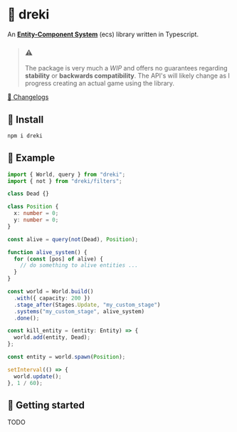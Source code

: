 # 🐉 dreki

An **[Entity-Component System](https://github.com/SanderMertens/ecs-faq)** (ecs) library written in Typescript.

> ### **⚠** <br>
>
> The package is very much a _WIP_ and offers no guarantees regarding **stability** or **backwards compatibility**. The API's will likely change as I progress creating an actual game using the library.

[📝 Changelogs](CHANGELOG.md)

## 🚀 Install

```ts
npm i dreki
```

## 📜 Example

```ts
import { World, query } from "dreki";
import { not } from "dreki/filters";

class Dead {}

class Position {
  x: number = 0;
  y: number = 0;
}

const alive = query(not(Dead), Position);

function alive_system() {
  for (const [pos] of alive) {
    // do something to alive entities ...
  }
}

const world = World.build()
  .with({ capacity: 200 })
  .stage_after(Stages.Update, "my_custom_stage")
  .systems("my_custom_stage", alive_system)
  .done();

const kill_entity = (entity: Entity) => {
  world.add(entity, Dead);
};

const entity = world.spawn(Position);

setInterval(() => {
  world.update();
}, 1 / 60);
```

## 🎉 Getting started

TODO

